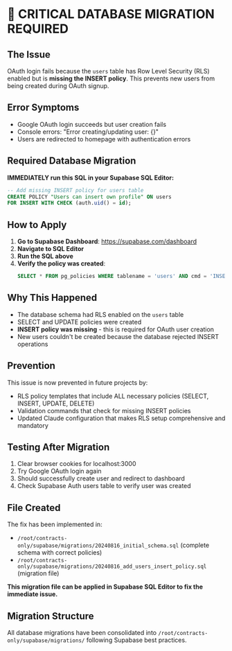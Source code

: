 # 🚨 CRITICAL DATABASE MIGRATION REQUIRED

## The Issue
OAuth login fails because the `users` table has Row Level Security (RLS) enabled but is **missing the INSERT policy**. This prevents new users from being created during OAuth signup.

## Error Symptoms
- Google OAuth login succeeds but user creation fails
- Console errors: "Error creating/updating user: {}"
- Users are redirected to homepage with authentication errors

## Required Database Migration

**IMMEDIATELY run this SQL in your Supabase SQL Editor:**

```sql
-- Add missing INSERT policy for users table
CREATE POLICY "Users can insert own profile" ON users 
FOR INSERT WITH CHECK (auth.uid() = id);
```

## How to Apply

1. **Go to Supabase Dashboard**: https://supabase.com/dashboard
2. **Navigate to SQL Editor**
3. **Run the SQL above**
4. **Verify the policy was created**:
   ```sql
   SELECT * FROM pg_policies WHERE tablename = 'users' AND cmd = 'INSERT';
   ```

## Why This Happened
- The database schema had RLS enabled on the `users` table
- SELECT and UPDATE policies were created
- **INSERT policy was missing** - this is required for OAuth user creation
- New users couldn't be created because the database rejected INSERT operations

## Prevention
This issue is now prevented in future projects by:
- RLS policy templates that include ALL necessary policies (SELECT, INSERT, UPDATE, DELETE)
- Validation commands that check for missing INSERT policies
- Updated Claude configuration that makes RLS setup comprehensive and mandatory

## Testing After Migration
1. Clear browser cookies for localhost:3000
2. Try Google OAuth login again
3. Should successfully create user and redirect to dashboard
4. Check Supabase Auth users table to verify user was created

## File Created
The fix has been implemented in:
- `/root/contracts-only/supabase/migrations/20240816_initial_schema.sql` (complete schema with correct policies)
- `/root/contracts-only/supabase/migrations/20240816_add_users_insert_policy.sql` (migration file)

**This migration file can be applied in Supabase SQL Editor to fix the immediate issue.**

## Migration Structure
All database migrations have been consolidated into `/root/contracts-only/supabase/migrations/` following Supabase best practices.